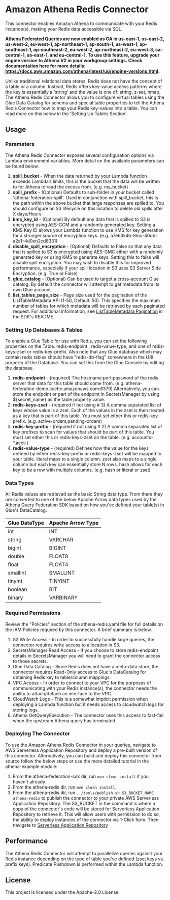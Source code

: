 # Amazon Athena Redis Connector

This connector enables Amazon Athena to communicate with your Redis instance(s), making your Redis data accessible via SQL. 

**Athena Federated Queries are now enabled as GA in us-east-1, us-east-2, us-west-2, eu-west-1, ap-northeast-1, ap-south-1, us-west-1, ap-southeast-1, ap-southeast-2, eu-west-2, ap-northeast-2, eu-west-3, ca-central-1, sa-east-1, and eu-central-1. To use this feature, upgrade your engine version to Athena V2 in your workgroup settings. Check documentation here for more details: https://docs.aws.amazon.com/athena/latest/ug/engine-versions.html.**

Unlike traditional relational data stores, Redis does not have the concept of a table or a column. Instead, Redis offers key-value access patterns where the key is essentially a 'string' and the value is one of: string, z-set, hmap. The Athena Redis Connector allows you to configure virtual tables using the Glue Data Catalog for schema and special table properties to tell the Athena Redis Connector how to map your Redis key-values into a table. You can read more on this below in the 'Setting Up Tables Section'.


## Usage

### Parameters

The Athena Redis Connector exposes several configuration options via Lambda environment variables. More detail on the available parameters can be found below.

1. **spill_bucket** - When the data returned by your Lambda function exceeds Lambda’s limits, this is the bucket that the data will be written to for Athena to read the excess from. (e.g. my_bucket)
2. **spill_prefix** - (Optional) Defaults to sub-folder in your bucket called 'athena-federation-spill'. Used in conjunction with spill_bucket, this is the path within the above bucket that large responses are spilled to. You should configure an S3 lifecycle on this location to delete old spills after X days/Hours.
3. **kms_key_id** - (Optional) By default any data that is spilled to S3 is encrypted using AES-GCM and a randomly generated key. Setting a KMS Key ID allows your Lambda function to use KMS for key generation for a stronger source of encryption keys. (e.g. a7e63k4b-8loc-40db-a2a1-4d0en2cd8331)
4. **disable_spill_encryption** - (Optional) Defaults to False so that any data that is spilled to S3 is encrypted using AES-GMC either with a randomly generated key or using KMS to generate keys. Setting this to false will disable spill encryption. You may wish to disable this for improved performance, especially if your spill location in S3 uses S3 Server Side Encryption. (e.g. True or False)
5. **glue_catalog** - (Optional) Can be used to target a cross-account Glue catalog. By default the connector will attempt to get metadata from its own Glue account.
6. **list_tables_page_size** - Page size used for the pagination of the ListTableMetadata API (1-50, Default: 50).
   This specifies the maximum number of tables for which metadata will be retrieved by each paginated request.
   For additional information, see [ListTableMetadata Pagination](https://github.com/awslabs/aws-athena-query-federation/blob/master/athena-federation-sdk/README.md#ListTableMetadata-Pagination)
   in the SDK's README.

### Setting Up Databases & Tables

To enable a Glue Table for use with Redis, you can set the following properties on the Table. redis-endpoint , redis-value-type, and one of redis-keys-zset or redis-key-prefix. Also note that any Glue database which may contain redis tables should have "redis-db-flag" somewhere in the URI property of the Database. You can set this from the Glue Console by editing the database.

1. **redis-endpoint** - (required) The hostname:port:password of the redis server that data for this table should come from. (e.g. athena-federation-demo.cache.amazonaws.com:6379) Alternatively, you can store the endpoint or part of the endpoint in SecretsManager by using ${secret_name} as the table property value.
2. **redis-keys-zset** - (required if not using # 3) A comma separated list of keys whose value is a zset. Each of the values in the zset is then treated as a key that is part of this table. You must set either this or redis-key-prefix. (e.g. active-orders,pending-orders)
3. **redis-key-prefix** - (required if not using # 2)  A comma separated list of key prefixes to scan for values that should be part of this table. You must set either this or redis-keys-zset on the table. (e.g. accounts-*,acct-)
4. **redis-value-type** - (required) Defines how the value for the keys defined by either redis-key-prefix or redis-keys-zset will be mapped to your table. literal maps to a single column. zset also maps to a single column but each key can essentially store N rows. hash allows for each key to be a row with multiple columns. (e.g. hash or literal or zset)
  
### Data Types

All Redis values are retrieved as the basic String data type. From there they are converted to one of the below Apache Arrow data types used by the Athena Query Federation SDK based on how you've defined your table(s) in Glue's DataCatalog.

|Glue DataType|Apache Arrow Type|
|-------------|-----------------|
|int|INT|
|string|VARCHAR|
|bigint|BIGINT|
|double|FLOAT8|
|float|FLOAT4|
|smallint|SMALLINT|
|tinyint|TINYINT|
|boolean|BIT|
|binary|VARBINARY|

### Required Permissions

Review the "Policies" section of the athena-redis.yaml file for full details on the IAM Policies required by this connector. A brief summary is below.

1. S3 Write Access - In order to successfully handle large queries, the connector requires write access to a location in S3. 
2. SecretsManager Read Access - If you choose to store redis-endpoint details in SecretsManager you will need to grant the connector access to those secrets.
3. Glue Data Catalog - Since Redis does not have a meta-data store, the connector requires Read-Only access to Glue's DataCatalog for obtaining Redis key to table/column mappings. 
4. VPC Access - In order to connect to your VPC for the purposes of communicating with your Redis instance(s), the connector needs the ability to attach/detach an interface to the VPC.
5. CloudWatch Logs - This is a somewhat implicit permission when deploying a Lambda function but it needs access to cloudwatch logs for storing logs.
1. Athena GetQueryExecution - The connector uses this access to fast-fail when the upstream Athena query has terminated.

### Deploying The Connector

To use the Amazon Athena Redis Connector in your queries, navigate to AWS Serverless Application Repository and deploy a pre-built version of this connector. Alternatively, you can build and deploy this connector from source follow the below steps or use the more detailed tutorial in the athena-example module:

1. From the athena-federation-sdk dir, run `mvn clean install` if you haven't already.
2. From the athena-redis dir, run `mvn clean install`.
3. From the athena-redis dir, run  `../tools/publish.sh S3_BUCKET_NAME athena-redis` to publish the connector to your private AWS Serverless Application Repository. The S3_BUCKET in the command is where a copy of the connector's code will be stored for Serverless Application Repository to retrieve it. This will allow users with permission to do so, the ability to deploy instances of the connector via 1-Click form. Then navigate to [Serverless Application Repository](https://aws.amazon.com/serverless/serverlessrepo)

## Performance

The Athena Redis Connector will attempt to parallelize queries against your Redis instance depending on the type of table you've defined (zset keys vs. prefix keys). Predicate Pushdown is performed within the Lambda function.

## License

This project is licensed under the Apache-2.0 License.
